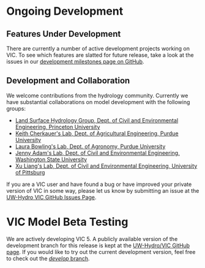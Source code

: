 # Ongoing Development

## Features Under Development

There are currently a number of active development projects working on VIC. To see which features are slatted for future release, take a look at the issues in our [development milestones page on GitHub](https://github.com/UW-Hydro/VIC/milestones).

## Development and Collaboration

We welcome contributions from the hydrology community. Currently we have substantial collaborations on model development with the following groups:

*   [Land Surface Hydrology Group, Dept. of Civil and Environmental Engineering, Princeton University](http://hydrology.princeton.edu/home.php)
*   [Keith Cherkauer's Lab, Dept. of Agricultural Engineering, Purdue University](https://engineering.purdue.edu/~cherkaue/)
*   [Laura Bowling's Lab, Dept. of Agronomy, Purdue University](https://ag.purdue.edu/agry/directory/Pages/bowling.aspx)
*   [Jenny Adam's Lab, Dept. of Civil and Environmental Engineering, Washington State University](http://www.ce.wsu.edu/Faculty_Staff/Profiles/adam.htm)
*   [Xu Liang's Lab, Dept. of Civil and Environmental Engineering, University of Pittsburg](http://www.engr.pitt.edu/civil/facstaff/liang_xu.html)

If you are a VIC user and have found a bug or have improved your private version of VIC in some way, please let us know by submitting an issue at the [UW-Hydro VIC GitHub Issues Page](https://github.com/UW-Hydro/VIC/issues).

# VIC Model Beta Testing

We are actively developing VIC 5\. A publicly available version of the development branch for this release is kept at the [UW-Hydro/VIC GitHub page](https://github.com/UW-Hydro/VIC).  If you would like to try out the current development version, feel free to check out the [_develop_ branch](https://github.com/UW-Hydro/VIC/tree/develop).
